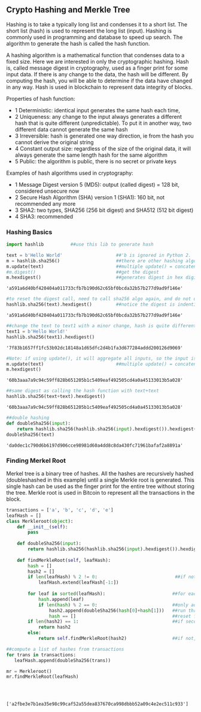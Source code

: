 
## Crypto Hashing and Merkle Tree
Hashing is to take a typically long list and condenses it to a short list. The short list (hash) is used to represent the long list (input). Hashing is commonly used in programming and database to speed up search. The algorithm to generate the hash is called the hash function.

A hashing algorithm is a mathematical function that condenses data to a fixed size. Here we are interested in only the cryptographic hashing. Hash is, called message digest in cryptography, used as a finger print for some input data. If there is any change to the data, the hash will be different. By computing the hash, you will be able to determine if the data have changed in any way. Hash is used in blockchain to represent data integrity of blocks.

Properties of hash function:
- 1 Deterministic: identical input generates the same hash each time, 
- 2 Uniqueness: any change to the input always generates a different hash that is quite different (unpredictable). To put it in another way, two different data cannot generate the same hash
- 3 Irreversible: hash is generated one way direction, ie from the hash you cannot derive the original string
- 4 Constant output size: regardless of the size of the original data, it will always generate the same length hash for the same algorithm
- 5 Public: the algorithm is public, there is no secret or private keys

Examples of hash algorithms used in cryptography:
- 1 Message Digest version 5 (MD5): output (called digest) = 128 bit, considered unsecure now
- 2 Secure Hash Algorithm (SHA) version 1 (SHA1): 160 bit, not recommended any more
- 3 SHA2: two types, SHA256 (256 bit digest) and SHA512 (512 bit digest)
- 4 SHA3: recommended

### Hashing Basics


```python
import hashlib          ##use this lib to generate hash
```


```python
text = b'Hello World'                    ##'b is ignored in Python 2.
m = hashlib.sha256()                     ##there are other hashing algorithms
m.update(text)                           ##multiple update() = concatenate of the text into a single update call
#m.digest()                              ##get the digest
m.hexdigest()                            ##generates digest in hex digits
```




    'a591a6d40bf420404a011733cfb7b190d62c65bf0bcda32b57b277d9ad9f146e'




```python
#to reset the digest call, need to call sha256 algo again, and do not use update()
hashlib.sha256(text).hexdigest()         ##notice the digest is indentical as before
```




    'a591a6d40bf420404a011733cfb7b190d62c65bf0bcda32b57b277d9ad9f146e'




```python
##change the text to text1 with a minor change, hash is quite different
text1 = b'Hello World!'
hashlib.sha256(text1).hexdigest()
```




    '7f83b1657ff1fc53b92dc18148a1d65dfc2d4b1fa3d677284addd200126d9069'




```python
#Note: if using update(), it will aggregate all inputs, so the input is actually text+text 
m.update(text)                           ##multiple update() = concatenate of the text into a single update call
m.hexdigest()  
```




    '60b3aaa7a9c94c59ff828b651205b1c5409eaf492505cd4a0a45133013b5a028'




```python
##same digest as calling the hash function with text+text
hashlib.sha256(text+text).hexdigest() 
```




    '60b3aaa7a9c94c59ff828b651205b1c5409eaf492505cd4a0a45133013b5a028'




```python
##double hashing
def doubleSha256(input):
    return hashlib.sha256(hashlib.sha256(input).hexdigest()).hexdigest() 
doubleSha256(text)
```




    'da0dec1c790d6b6197d906cce98981d60a4dd8c8da430fc71961bafaf2a8891a'



### Finding Merkel Root
Merkel tree is a binary tree of hashes. All the hashes are recursively hashed (doubleshashed in this example) until a single 
Merkle root is generated. This single hash can be used as the finger print for the entire tree without storing the tree. Merkle 
root is used in Bitcoin to represent all the transactions in the block.


```python
transactions = ['a', 'b', 'c', 'd', 'e']
leafHash = []
class Merkleroot(object):
    def __init__(self):
        pass
    
    def doubleSha256(input):
        return hashlib.sha256(hashlib.sha256(input).hexdigest()).hexdigest() 
    
    def findMerkleRoot(self, leafHash):
        hash = []
        hash2 = []
        if len(leafHash) % 2 != 0:                             ##if not even, repeat the last element
            leafHash.extend(leafHash[-1:])
        
        for leaf in sorted(leafHash):                         ##for each leaf
            hash.append(leaf)
            if len(hash) % 2 == 0:                            ##only add secondary hash if there are two first hash
                hash2.append(doubleSha256(hash[0]+hash[1]))   ##run through hash func for both hashes
                hash == []                                    ##reset first hash to empty
        if len(hash2) == 1:                                   ##if secondary hash is only one, we are the root
            return hash2
        else:
            return self.findMerkleRoot(hash2)                 ##if not, recurse with hash2

##compute a list of hashes from transactions
for trans in transactions:
   leafHash.append(doubleSha256(trans))

mr = Merkleroot()
mr.findMerkleRoot(leafHash)

            
        
```




    ['a2fbe3e7b1ea35e98c99caf52a55dea837670ca998dbbb52a09c4e2ec511c933']
